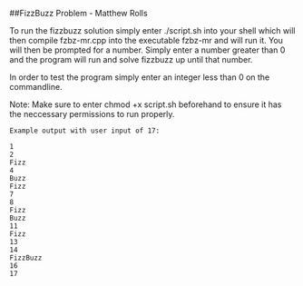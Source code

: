 ##FizzBuzz Problem - Matthew Rolls

To run the fizzbuzz solution simply enter ./script.sh into your shell which will then compile fzbz-mr.cpp into the executable fzbz-mr and will run it. You will then be prompted for a number. Simply enter a number greater than 0 and the program will run and solve fizzbuzz up until that number.

In order to test the program simply enter an integer less than 0 on the commandline.

Note: Make sure to enter chmod +x script.sh beforehand to ensure it has the neccessary permissions to run properly.

```
Example output with user input of 17:

1
2
Fizz
4
Buzz
Fizz
7
8
Fizz
Buzz
11
Fizz
13
14
FizzBuzz
16
17

```
